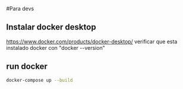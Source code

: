#Para devs

## Instalar docker desktop
https://www.docker.com/products/docker-desktop/
verificar que esta instalado docker con "docker --version"

##  run docker
```bash
docker-compose up --build
```

